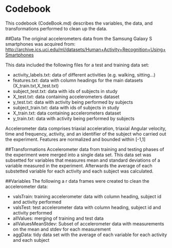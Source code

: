 # Codebook

This codebook (CodeBook.md) describes the variables, the data, and transformations performed to clean up the data.

##Data
The original accelerometers data from the Samsung Galaxy S smartphones was acquired from: http://archive.ics.uci.edu/ml/datasets/Human+Activity+Recognition+Using+Smartphones 

This data included the following files for a test and training data set:
* activity_labels.txt: data of different activities (e.g. walking, sitting...)
* features.txt: data with column headings for the main datasets (X_train.txt,X_test.txt)
* subject_test.txt: data with ids of subjects in study
* X_test.txt: data containing accelerometers dataset
* y_test.txt: data with activity being performed by subjects
* subject_train.txt: data with ids of subjects in study
* X_train.txt: data containing accelerometers dataset
* y_train.txt: data with activity being performed by subjects

Accelerometer data comprises triaxial acceleration, triaxial Angular velocity, time and frequency, activity, and an identifier of the subject who carried out the experiment. Features are normalized and bounded within [-1,1] 

##Transformations
Accelerometer data from training and testing phases of the experiment were merged into a single data set.  This data set was subsetted for variables that measures mean and standard deviations of a variable measured in the experiment.  Afterwards the average of each substetted variable for each activity and each subject was calculated.

##Variables
The following a r data frames were created to clean the accelerometer data:
* valsTrain: training accelerometer data with column heading, subject id and activity performed 
* valsTest: test accelerometer data with column heading, subject id and activity performed 
* allValues: merging of training and test data
* allValuesMeanStdev: Subset of accelerometer data with measurements on the mean and stdev for each measurement
* aggData: tidy data set with the average of each variable for each activity and each subject

